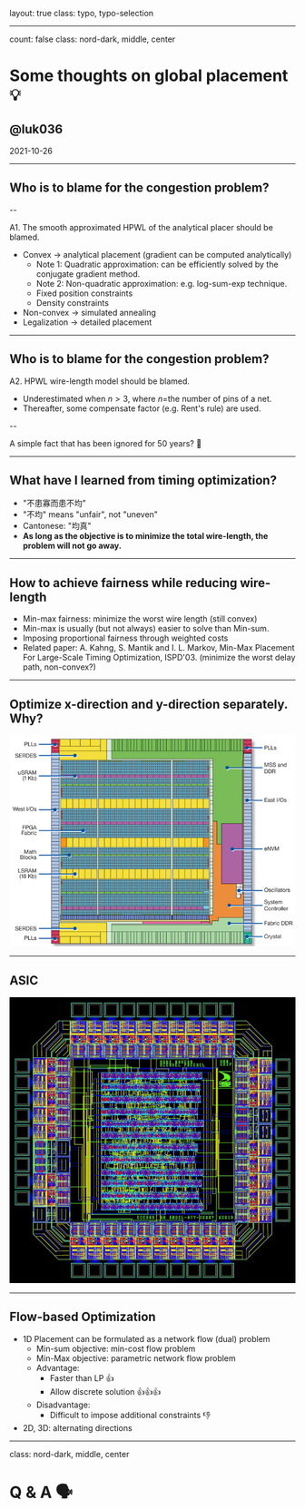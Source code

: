 layout: true
class: typo, typo-selection

---

count: false
class: nord-dark, middle, center

# Some thoughts on global placement 💡

## @luk036

2021-10-26

---

## Who is to blame for the congestion problem?

--

A1. The smooth approximated HPWL of the analytical placer should be blamed.

- Convex → analytical placement (gradient can be computed analytically)
  - Note 1: Quadratic approximation: can be efficiently solved by the conjugate gradient method.
  - Note 2: Non-quadratic approximation: e.g. log-sum-exp technique.
  - Fixed position constraints
  - Density constraints
- Non-convex → simulated annealing
- Legalization → detailed placement

---

## Who is to blame for the congestion problem?

A2. HPWL wire-length model should be blamed.

- Underestimated when $n>3$, where $n$=the number of pins of a net.
- Thereafter, some compensate factor (e.g. Rent's rule) are used.

--

A simple fact that has been ignored for 50 years? 🤔

---

## What have I learned from timing optimization?

- "不患寡而患不均"
- "不均" means "unfair", not "uneven"
- Cantonese: "均真"
- **As long as the objective is to minimize the total wire-length, the problem will not go away.**

---

## How to achieve fairness while reducing wire-length

- Min-max fairness: minimize the worst wire length (still convex)
- Min-max is usually (but not always) easier to solve than Min-sum.
- Imposing proportional fairness through weighted costs
- Related paper:
  A. Kahng, S. Mantik and I. L. Markov, Min-Max Placement For Large-Scale Timing Optimization, ISPD'03. (minimize the worst delay path, non-convex?)

---

## Optimize x-direction and y-direction separately. Why?

![image](R-C.jpeg)

---

## ASIC

![image](download.jpeg)

---

## Flow-based Optimization

- 1D Placement can be formulated as a network flow (dual) problem
    - Min-sum objective: min-cost flow problem
    - Min-Max objective: parametric network flow problem
    - Advantage:
        - Faster than LP 👍
        - Allow discrete solution 👍👍👍
    - Disadvantage:
        - Difficult to impose additional constraints 👎
- 2D, 3D: alternating directions

---

class: nord-dark, middle, center

# Q & A 🗣️️
